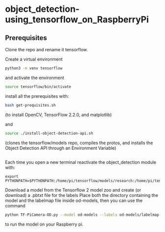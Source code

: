 # object_detection-using_tensorflow_on_RaspberryPi

## Prerequisites

Clone the repo and rename it tensorflow.

Create a virtual environment
```sh
python3 -m venv tensorflow
```
and activate the environment
```sh
source tensorflow/bin/activate
```

install all the prerequisites with:
```sh
bash get-prequisites.sh
```
(to install  OpenCV, TensorFlow 2.2.0, and matplotlib)

and
```sh
source ./install-object-detection-api.sh
```
(clones the tensorflow/models repo, compiles the protos, and installs the Object Detection API through an Environment Variable)

## 
Each time you open a new terminal reactivate the object_detection module with:
```
export PYTHONPATH=$PYTHONPATH:/home/pi/tensorflow/models/research:/home/pi/tensorflow/models/research/slim

```
Download a model from the Tensorflow 2 model zoo and create (or download) a .pbtxt file for the labels
Place both the directory containing the model and the labelmap file inside od-models, 
then you can use the command

```sh
python TF-PiCamera-OD.py --model od-models --labels od-models/labelmap.pbtxt
```

to run the model on your Raspberry pi.
